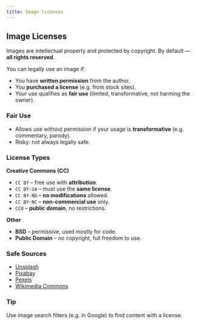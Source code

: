 ```yaml
---
title: Image licenses
---
```


## Image Licenses

Images are intellectual property and protected by copyright. By default — **all rights reserved**.

You can legally use an image if:

- You have **written permission** from the author.
- You **purchased a license** (e.g. from stock sites).
- Your use qualifies as **fair use** (limited, transformative, not harming the owner).

### Fair Use
- Allows use without permission if your usage is **transformative** (e.g. commentary, parody).
- Risky: not always legally safe.

### License Types

**Creative Commons (CC)**
- `CC BY` – free use with **attribution**.
- `CC BY-SA` – must use the **same license**.
- `CC BY-ND` – **no modifications** allowed.
- `CC BY-NC` – **non-commercial use** only.
- `CC0` – **public domain**, no restrictions.

**Other**
- **BSD** – permissive, used mostly for code.
- **Public Domain** – no copyright, full freedom to use.

### Safe Sources
- [Unsplash](https://unsplash.com)
- [Pixabay](https://pixabay.com)
- [Pexels](https://pexels.com)
- [Wikimedia Commons](https://commons.wikimedia.org)

### Tip
Use image search filters (e.g. in Google) to find content with a license.